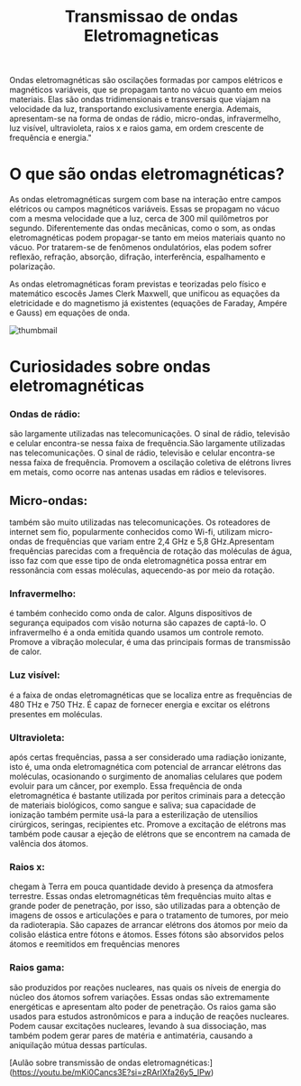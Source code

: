 <div align="center">
  <h1 align="center">
    Transmissao de ondas Eletromagneticas
    <br />
    <br />
  </h1>
</div>


Ondas eletromagnéticas são oscilações formadas por campos elétricos e magnéticos variáveis, que se propagam tanto no vácuo quanto em meios materiais. Elas são ondas tridimensionais e transversais que viajam na velocidade da luz, transportando exclusivamente energia. Ademais, apresentam-se na forma de ondas de rádio, micro-ondas, infravermelho, luz visível, ultravioleta, raios x e raios gama, em ordem crescente de frequência e energia."
# O que são ondas eletromagnéticas?
As ondas eletromagnéticas surgem com base na interação entre campos elétricos ou campos magnéticos variáveis. Essas se propagam no vácuo com a mesma velocidade que a luz, cerca de 300 mil quilômetros por segundo. Diferentemente das ondas mecânicas, como o som, as ondas eletromagnéticas podem propagar-se tanto em meios materiais quanto no vácuo. Por tratarem-se de fenômenos ondulatórios, elas podem sofrer reflexão, refração, absorção, difração, interferência, espalhamento e polarização.

As ondas eletromagnéticas foram previstas e teorizadas pelo físico e matemático escocês James Clerk Maxwell, que unificou as equações da eletricidade e do magnetismo já existentes (equações de Faraday, Ampére e Gauss) em equações de onda.


![thumbmail](https://github.com/user-attachments/assets/7f63de06-2ba2-4b4c-9fcd-33365542f189)

# Curiosidades sobre ondas eletromagnéticas

### Ondas de rádio: 
são largamente utilizadas nas telecomunicações. O sinal de rádio, televisão e celular encontra-se nessa faixa de frequência.São largamente utilizadas nas telecomunicações. O sinal de rádio, televisão e celular encontra-se nessa faixa de frequência. Promovem a oscilação coletiva de elétrons livres em metais, como ocorre nas antenas usadas em rádios e televisores.
## Micro-ondas:
também são muito utilizadas nas telecomunicações. Os roteadores de internet sem fio, popularmente conhecidos como Wi-fi, utilizam micro-ondas de frequências que variam entre 2,4 GHz e 5,8 GHz.Apresentam frequências parecidas com a frequência de rotação das moléculas de água, isso faz com que esse tipo de onda eletromagnética possa entrar em ressonância com essas moléculas, aquecendo-as por meio da rotação.
### Infravermelho:
é também conhecido como onda de calor. Alguns dispositivos de segurança equipados com visão noturna são capazes de captá-lo. O infravermelho é a onda emitida quando usamos um controle remoto. Promove a vibração molecular, é uma das principais formas de transmissão de calor.
### Luz visível:
é a faixa de ondas eletromagnéticas que se localiza entre as frequências de 480 THz e 750 THz. É capaz de fornecer energia e excitar os elétrons presentes em moléculas.
### Ultravioleta:
após certas frequências, passa a ser considerado uma radiação ionizante, isto é, uma onda eletromagnética com potencial de arrancar elétrons das moléculas, ocasionando o surgimento de anomalias celulares que podem evoluir para um câncer, por exemplo. Essa frequência de onda eletromagnética é bastante utilizada por peritos criminais para a detecção de materiais biológicos, como sangue e saliva; sua capacidade de ionização também permite usá-la para a esterilização de utensílios cirúrgicos, seringas, recipientes etc. Promove a excitação de elétrons mas também pode causar a ejeção de elétrons que se encontrem na camada de valência dos átomos.
### Raios x:
chegam à Terra em pouca quantidade devido à presença da atmosfera terrestre. Essas ondas eletromagnéticas têm frequências muito altas e grande poder de penetração, por isso, são utilizadas para a obtenção de imagens de ossos e articulações e para o tratamento de tumores, por meio da radioterapia. São capazes de arrancar elétrons dos átomos por meio da colisão elástica entre fótons e átomos. Esses fótons são absorvidos pelos átomos e reemitidos em frequências menores
### Raios gama:
são produzidos por reações nucleares, nas quais os níveis de energia do núcleo dos átomos sofrem variações. Essas ondas são extremamente energéticas e apresentam alto poder de penetração. Os raios gama são usados para estudos astronômicos e para a indução de reações nucleares. Podem causar excitações nucleares, levando à sua dissociação, mas também podem gerar pares de matéria e antimatéria, causando a aniquilação mútua dessas partículas.

[Aulão sobre transmissão de ondas eletromagnéticas:] (https://youtu.be/mKi0Cancs3E?si=zRArlXfa26y5_lPw)



